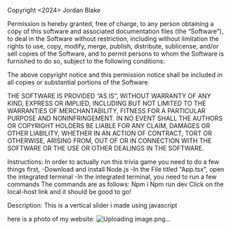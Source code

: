 Copyright <2024> Jordan Blake

Permission is hereby granted, free of charge, to any person obtaining a copy of this software and associated documentation files (the “Software”), to deal in the Software without restriction, including without limitation the rights to use, copy, modify, merge, publish, distribute, sublicense, and/or sell copies of the Software, and to permit persons to whom the Software is furnished to do so, subject to the following conditions:

The above copyright notice and this permission notice shall be included in all copies or substantial portions of the Software.

THE SOFTWARE IS PROVIDED “AS IS”, WITHOUT WARRANTY OF ANY KIND, EXPRESS OR IMPLIED, INCLUDING BUT NOT LIMITED TO THE WARRANTIES OF MERCHANTABILITY, FITNESS FOR A PARTICULAR PURPOSE AND NONINFRINGEMENT. IN NO EVENT SHALL THE AUTHORS OR COPYRIGHT HOLDERS BE LIABLE FOR ANY CLAIM, DAMAGES OR OTHER LIABILITY, WHETHER IN AN ACTION OF CONTRACT, TORT OR OTHERWISE, ARISING FROM, OUT OF OR IN CONNECTION WITH THE SOFTWARE OR THE USE OR OTHER DEALINGS IN THE SOFTWARE.

Instructions: In order to actually run this trivia game you need to do a few things first, -Download and install Node.js -In the File titled "App.tsx", open the integrated terminal -In the integrated terminal, you need to run a few commands The commands are as follows: Npm i Npm run dev Click on the local-host link and it should be good to go!

Description: This is a vertical slider i made using javascript

here is a photo of my website: ![Uploading image.png…]()
